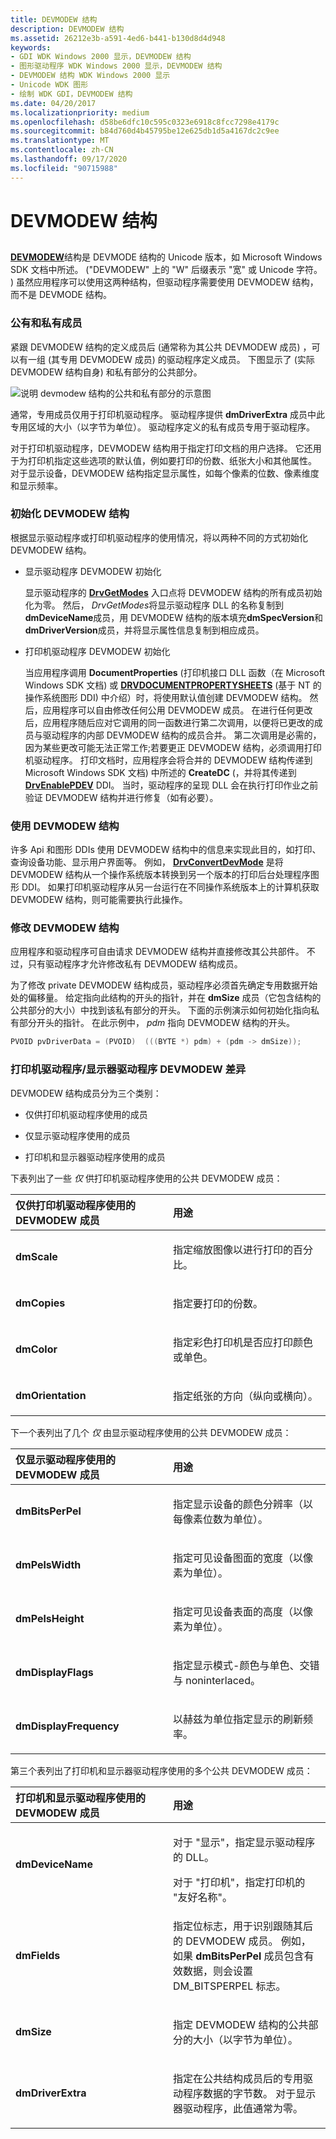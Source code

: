 ```yaml
---
title: DEVMODEW 结构
description: DEVMODEW 结构
ms.assetid: 26212e3b-a591-4ed6-b441-b130d8d4d948
keywords:
- GDI WDK Windows 2000 显示，DEVMODEW 结构
- 图形驱动程序 WDK Windows 2000 显示，DEVMODEW 结构
- DEVMODEW 结构 WDK Windows 2000 显示
- Unicode WDK 图形
- 绘制 WDK GDI，DEVMODEW 结构
ms.date: 04/20/2017
ms.localizationpriority: medium
ms.openlocfilehash: d58be6dfc10c595c0323e6918c8fcc7298e4179c
ms.sourcegitcommit: b84d760d4b45795be12e625db1d5a4167dc2c9ee
ms.translationtype: MT
ms.contentlocale: zh-CN
ms.lasthandoff: 09/17/2020
ms.locfileid: "90715988"
---
```

# <a name="the-devmodew-structure"></a>DEVMODEW 结构


## <span id="ddk_the_devmodew_structure_gg"></span><span id="DDK_THE_DEVMODEW_STRUCTURE_GG"></span>


[**DEVMODEW**](/windows/win32/api/wingdi/ns-wingdi-_devicemodew)结构是 DEVMODE 结构的 Unicode 版本，如 Microsoft Windows SDK 文档中所述。  ("DEVMODEW" 上的 "W" 后缀表示 "宽" 或 Unicode 字符。 ) 虽然应用程序可以使用这两种结构，但驱动程序需要使用 DEVMODEW 结构，而不是 DEVMODE 结构。

### <a name="span-idpublic_and_private_membersspanspan-idpublic_and_private_membersspanpublic-and-private-members"></a><span id="public_and_private_members"></span><span id="PUBLIC_AND_PRIVATE_MEMBERS"></span>公有和私有成员

紧跟 DEVMODEW 结构的定义成员后 (通常称为其公共 DEVMODEW 成员) ，可以有一组 (其专用 DEVMODEW 成员) 的驱动程序定义成员。 下图显示了 (实际 DEVMODEW 结构自身) 和私有部分的公共部分。

![说明 devmodew 结构的公共和私有部分的示意图](images/devmode.png)

通常，专用成员仅用于打印机驱动程序。 驱动程序提供 **dmDriverExtra** 成员中此专用区域的大小（以字节为单位）。 驱动程序定义的私有成员专用于驱动程序。

对于打印机驱动程序，DEVMODEW 结构用于指定打印文档的用户选择。 它还用于为打印机指定这些选项的默认值，例如要打印的份数、纸张大小和其他属性。 对于显示设备，DEVMODEW 结构指定显示属性，如每个像素的位数、像素维度和显示频率。

### <a name="span-idinitializing_a_devmodew_structurespanspan-idinitializing_a_devmodew_structurespaninitializing-a-devmodew-structure"></a><span id="initializing_a_devmodew_structure"></span><span id="INITIALIZING_A_DEVMODEW_STRUCTURE"></span>初始化 DEVMODEW 结构

根据显示驱动程序或打印机驱动程序的使用情况，将以两种不同的方式初始化 DEVMODEW 结构。

-   显示驱动程序 DEVMODEW 初始化

    显示驱动程序的 [**DrvGetModes**](/windows/win32/api/winddi/nf-winddi-drvgetmodes) 入口点将 DEVMODEW 结构的所有成员初始化为零。 然后， *DrvGetModes*将显示驱动程序 DLL 的名称复制到**dmDeviceName**成员，用 DEVMODEW 结构的版本填充**dmSpecVersion**和**dmDriverVersion**成员，并将显示属性信息复制到相应成员。

-   打印机驱动程序 DEVMODEW 初始化

    当应用程序调用 **DocumentProperties** (打印机接口 DLL 函数（在 Microsoft Windows SDK 文档) 或 [**DRVDOCUMENTPROPERTYSHEETS**](/windows-hardware/drivers/ddi/winddiui/nf-winddiui-drvdocumentpropertysheets) (基于 NT 的操作系统图形 DDI) 中介绍）时，将使用默认值创建 DEVMODEW 结构。 然后，应用程序可以自由修改任何公用 DEVMODEW 成员。 在进行任何更改后，应用程序随后应对它调用的同一函数进行第二次调用，以便将已更改的成员与驱动程序的内部 DEVMODEW 结构的成员合并。 第二次调用是必需的，因为某些更改可能无法正常工作;若要更正 DEVMODEW 结构，必须调用打印机驱动程序。 打印文档时，应用程序会将合并的 DEVMODEW 结构传递到 Microsoft Windows SDK 文档) 中所述的 **CreateDC** (，并将其传递到 [**DrvEnablePDEV**](/windows/win32/api/winddi/nf-winddi-drvenablepdev) DDI。 当时，驱动程序的呈现 DLL 会在执行打印作业之前验证 DEVMODEW 结构并进行修复（如有必要）。

### <a name="span-idusing_a_devmodew_structurespanspan-idusing_a_devmodew_structurespanusing-a-devmodew-structure"></a><span id="using_a_devmodew_structure"></span><span id="USING_A_DEVMODEW_STRUCTURE"></span>使用 DEVMODEW 结构

许多 Api 和图形 DDIs 使用 DEVMODEW 结构中的信息来实现此目的，如打印、查询设备功能、显示用户界面等。 例如， [**DrvConvertDevMode**](/windows-hardware/drivers/ddi/winddiui/nf-winddiui-drvconvertdevmode) 是将 DEVMODEW 结构从一个操作系统版本转换到另一个版本的打印后台处理程序图形 DDI。 如果打印机驱动程序从另一台运行在不同操作系统版本上的计算机获取 DEVMODEW 结构，则可能需要执行此操作。

### <a name="span-idmodifying_a_devmodew_structurespanspan-idmodifying_a_devmodew_structurespanmodifying-a-devmodew-structure"></a><span id="modifying_a_devmodew_structure"></span><span id="MODIFYING_A_DEVMODEW_STRUCTURE"></span>修改 DEVMODEW 结构

应用程序和驱动程序可自由请求 DEVMODEW 结构并直接修改其公共部件。 不过，只有驱动程序才允许修改私有 DEVMODEW 结构成员。

为了修改 private DEVMODEW 结构成员，驱动程序必须首先确定专用数据开始处的偏移量。 给定指向此结构的开头的指针，并在 **dmSize** 成员（它包含结构的公共部分的大小）中找到该私有部分的开头。 下面的示例演示如何初始化指向私有部分开头的指针。 在此示例中， *pdm* 指向 DEVMODEW 结构的开头。

```cpp
PVOID pvDriverData = (PVOID)  (((BYTE *) pdm) + (pdm -> dmSize));
```

### <a name="span-idprinter_driver_display_driver_devmodew_differencesspanspan-idprinter_driver_display_driver_devmodew_differencesspanprinter-driverdisplay-driver-devmodew-differences"></a><span id="printer_driver_display_driver_devmodew_differences"></span><span id="PRINTER_DRIVER_DISPLAY_DRIVER_DEVMODEW_DIFFERENCES"></span>打印机驱动程序/显示器驱动程序 DEVMODEW 差异

DEVMODEW 结构成员分为三个类别：

-   仅供打印机驱动程序使用的成员

-   仅显示驱动程序使用的成员

-   打印机和显示器驱动程序使用的成员

下表列出了一些 *仅* 供打印机驱动程序使用的公共 DEVMODEW 成员：

<table>
<colgroup>
<col width="50%" />
<col width="50%" />
</colgroup>
<thead>
<tr class="header">
<th align="left">仅供打印机驱动程序使用的 DEVMODEW 成员</th>
<th align="left">用途</th>
</tr>
</thead>
<tbody>
<tr class="odd">
<td align="left"><p><strong>dmScale</strong></p></td>
<td align="left"><p>指定缩放图像以进行打印的百分比。</p></td>
</tr>
<tr class="even">
<td align="left"><p><strong>dmCopies</strong></p></td>
<td align="left"><p>指定要打印的份数。</p></td>
</tr>
<tr class="odd">
<td align="left"><p><strong>dmColor</strong></p></td>
<td align="left"><p>指定彩色打印机是否应打印颜色或单色。</p></td>
</tr>
<tr class="even">
<td align="left"><p><strong>dmOrientation</strong></p></td>
<td align="left"><p>指定纸张的方向（纵向或横向）。</p></td>
</tr>
</tbody>
</table>

 

下一个表列出了几个 *仅* 由显示驱动程序使用的公共 DEVMODEW 成员：

<table>
<colgroup>
<col width="50%" />
<col width="50%" />
</colgroup>
<thead>
<tr class="header">
<th align="left">仅显示驱动程序使用的 DEVMODEW 成员</th>
<th align="left">用途</th>
</tr>
</thead>
<tbody>
<tr class="odd">
<td align="left"><p><strong>dmBitsPerPel</strong></p></td>
<td align="left"><p>指定显示设备的颜色分辨率（以每像素位数为单位）。</p></td>
</tr>
<tr class="even">
<td align="left"><p><strong>dmPelsWidth</strong></p></td>
<td align="left"><p>指定可见设备图面的宽度（以像素为单位）。</p></td>
</tr>
<tr class="odd">
<td align="left"><p><strong>dmPelsHeight</strong></p></td>
<td align="left"><p>指定可见设备表面的高度（以像素为单位）。</p></td>
</tr>
<tr class="even">
<td align="left"><p><strong>dmDisplayFlags</strong></p></td>
<td align="left"><p>指定显示模式-颜色与单色、交错与 noninterlaced。</p></td>
</tr>
<tr class="odd">
<td align="left"><p><strong>dmDisplayFrequency</strong></p></td>
<td align="left"><p>以赫兹为单位指定显示的刷新频率。</p></td>
</tr>
</tbody>
</table>

 

第三个表列出了打印机和显示器驱动程序使用的多个公共 DEVMODEW 成员：

<table>
<colgroup>
<col width="50%" />
<col width="50%" />
</colgroup>
<thead>
<tr class="header">
<th align="left">打印机和显示驱动程序使用的 DEVMODEW 成员</th>
<th align="left">用途</th>
</tr>
</thead>
<tbody>
<tr class="odd">
<td align="left"><p><strong>dmDeviceName</strong></p></td>
<td align="left"><p>对于 "显示"，指定显示驱动程序的 DLL。</p>
<div>
 
</div>
对于 "打印机"，指定打印机的 "友好名称"。</td>
</tr>
<tr class="even">
<td align="left"><p><strong>dmFields</strong></p></td>
<td align="left"><p>指定位标志，用于识别跟随其后的 DEVMODEW 成员。 例如，如果 <strong>dmBitsPerPel</strong> 成员包含有效数据，则会设置 DM_BITSPERPEL 标志。</p></td>
</tr>
<tr class="odd">
<td align="left"><p><strong>dmSize</strong></p></td>
<td align="left"><p>指定 DEVMODEW 结构的公共部分的大小（以字节为单位）。</p></td>
</tr>
<tr class="even">
<td align="left"><p><strong>dmDriverExtra</strong></p></td>
<td align="left"><p>指定在公共结构成员后的专用驱动程序数据的字节数。 对于显示器驱动程序，此值通常为零。</p></td>
</tr>
</tbody>
</table>

 

 

